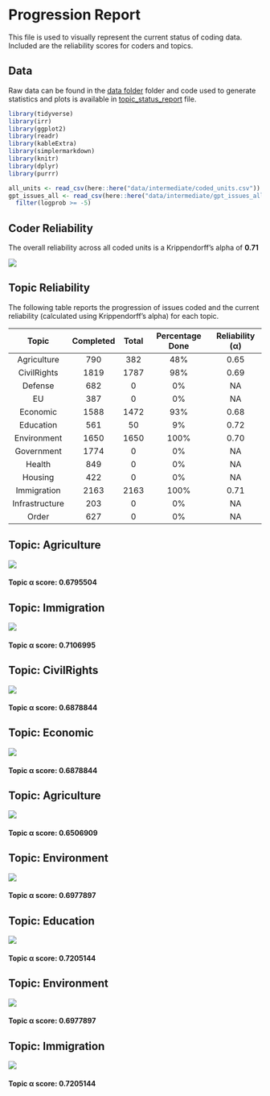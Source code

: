 # Progression Report


This file is used to visually represent the current status of coding
data. Included are the reliability scores for coders and topics.

## Data

Raw data can be found in the [data
folder](https://github.com/vanatteveldt/issuepositions/tree/main/data)
folder and code used to generate statistics and plots is available in
[topic_status_report](https://github.com/vanatteveldt/issuepositions/blob/main/src/data-processing/topic_status_report.R)
file.

``` r
library(tidyverse)
library(irr)
library(ggplot2)
library(readr)
library(kableExtra)
library(simplermarkdown)
library(knitr)
library(dplyr)
library(purrr)
```

``` r
all_units <- read_csv(here::here("data/intermediate/coded_units.csv"))
gpt_issues_all <- read_csv(here::here("data/intermediate/gpt_issues_all.csv")) |>
  filter(logprob >= -5)
```

## Coder Reliability

The overall reliability across all coded units is a Krippendorff’s alpha
of **0.71**

![](topic_report_files/figure-commonmark/plot-alpha-1.png)

## Topic Reliability

The following table reports the progression of issues coded and the
current reliability (calculated using Krippendorff’s alpha) for each
topic.

<center>

|     Topic      | Completed | Total | Percentage Done | Reliability (α) |
|:--------------:|:---------:|:-----:|:---------------:|:---------------:|
|  Agriculture   |    790    |  382  |       48%       |      0.65       |
|  CivilRights   |   1819    | 1787  |       98%       |      0.69       |
|    Defense     |    682    |   0   |       0%        |       NA        |
|       EU       |    387    |   0   |       0%        |       NA        |
|    Economic    |   1588    | 1472  |       93%       |      0.68       |
|   Education    |    561    |  50   |       9%        |      0.72       |
|  Environment   |   1650    | 1650  |      100%       |      0.70       |
|   Government   |   1774    |   0   |       0%        |       NA        |
|     Health     |    849    |   0   |       0%        |       NA        |
|    Housing     |    422    |   0   |       0%        |       NA        |
|  Immigration   |   2163    | 2163  |      100%       |      0.71       |
| Infrastructure |    203    |   0   |       0%        |       NA        |
|     Order      |    627    |   0   |       0%        |       NA        |

</center>

## Topic: Agriculture

![](topic_report_files/figure-commonmark/pairwise-plots-1.png)

#### Topic α score: 0.6795504

## Topic: Immigration

![](topic_report_files/figure-commonmark/pairwise-plots-2.png)

#### Topic α score: 0.7106995

## Topic: CivilRights

![](topic_report_files/figure-commonmark/pairwise-plots-2.png)

#### Topic α score: 0.6878844

## Topic: Economic

![](topic_report_files/figure-commonmark/pairwise-plots-3.png)

#### Topic α score: 0.6878844

## Topic: Agriculture

![](topic_report_files/figure-commonmark/pairwise-plots-4.png)

#### Topic α score: 0.6506909

## Topic: Environment

![](topic_report_files/figure-commonmark/pairwise-plots-5.png)

#### Topic α score: 0.6977897

## Topic: Education

![](topic_report_files/figure-commonmark/pairwise-plots-4.png)

#### Topic α score: 0.7205144

## Topic: Environment

![](topic_report_files/figure-commonmark/pairwise-plots-5.png)

#### Topic α score: 0.6977897

## Topic: Immigration

![](topic_report_files/figure-commonmark/pairwise-plots-6.png)

#### Topic α score: 0.7205144
